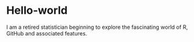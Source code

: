# Hello-world
I am a retired statistician beginning to explore the fascinating world of R, GitHub and associated features.
